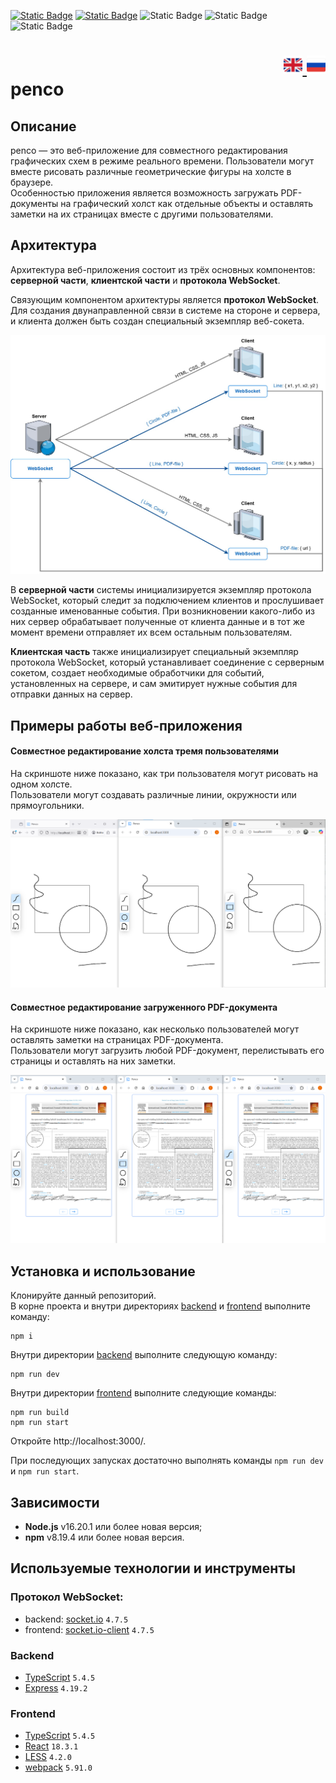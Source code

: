 [![Static Badge](https://img.shields.io/badge/node-%3E%3D16.20.1-brightgreen)](https://nodejs.org/en)
[![Static Badge](https://img.shields.io/badge/npm-%3E%3D8.19.4-blue)](https://docs.npmjs.com/downloading-and-installing-node-js-and-npm)
![Static Badge](https://img.shields.io/badge/React-61DAFB?style=flat&logo=react&logoColor=black)
![Static Badge](https://img.shields.io/badge/TypeScript-3178C6?style=flat&logo=typescript&logoColor=white)
![Static Badge](https://img.shields.io/badge/Node.js-339933?style=flat&logo=node.js&logoColor=white)

<h1>
    <div align="right">
        <a href="README.md">
            <img src="assets/gb.svg" width="30" height="30" title="English" alt="English">
        </a>
        <a href="#">
            <img src="assets/ru.svg" width="30" height="30" title="Russian" alt="Russian">
        </a>
    </div>
    penco
</h1>

## Описание
penco — это веб-приложение для совместного редактирования графических схем в режиме реального времени. Пользователи
могут вместе рисовать различные геометрические фигуры на холсте в браузере.  
Особенностью приложения является возможность загружать PDF-документы на графический холст как отдельные объекты и
оставлять заметки на их страницах вместе с другими пользователями.

## Архитектура
Архитектура веб-приложения состоит из трёх основных компонентов: **серверной части**, **клиентской части** и **протокола
WebSocket**.

Связующим компонентом архитектуры является **протокол WebSocket**. Для создания двунаправленной связи в системе на стороне и
сервера, и клиента должен быть создан специальный экземпляр веб-сокета.

![Architecture](assets/architecture.jpg)

В **серверной части** системы инициализируется экземпляр протокола WebSocket, который следит за подключением клиентов и
прослушивает созданные именованные события. При возникновении какого-либо из них сервер обрабатывает полученные от
клиента данные и в тот же момент времени отправляет их всем остальным пользователям.

**Клиентская часть** также инициализирует специальный экземпляр протокола WebSocket, который устанавливает соединение с
серверным сокетом, создает необходимые обработчики для событий, установленных на сервере, и сам эмитирует нужные события
для отправки данных на сервер.

## Примеры работы веб-приложения
#### Совместное редактирование холста тремя пользователями
На скриншоте ниже показано, как три пользователя могут рисовать на одном холсте.  
Пользователи могут создавать различные линии, окружности или прямоугольники.

![Collaborative drawing](assets/collaborative-drawing.png)

#### Совместное редактирование загруженного PDF-документа
На скриншоте ниже показано, как несколько пользователей могут оставлять заметки на страницах PDF-документа.  
Пользователи могут загрузить любой PDF-документ, перелистывать его страницы и оставлять на них заметки.

![Collaborative PDF-file](assets/collaborative-pdf.png)

## Установка и использование
Клонируйте данный репозиторий.  
В корне проекта и внутри директориях [backend](backend) и [frontend](frontend) выполните команду:
```shell
npm i
```
Внутри директории [backend](backend) выполните следующую команду:
```shell
npm run dev
```
Внутри директории [frontend](frontend) выполните следующие команды:
```shell
npm run build
npm run start
```
Откройте http://localhost:3000/.

При последующих запусках достаточно выполнять команды `npm run dev` и `npm run start`.

## Зависимости
- **Node.js** v16.20.1 или более новая версия;
- **npm** v8.19.4 или более новая версия.

## Используемые технологии и инструменты
### Протокол WebSocket:
- backend: [socket.io](https://www.npmjs.com/package/socket.io) `4.7.5`
- frontend: [socket.io-client](https://www.npmjs.com/package/socket.io-client) `4.7.5`
### Backend
- [TypeScript](https://www.typescriptlang.org/) `5.4.5`
- [Express](https://expressjs.com/) `4.19.2`
### Frontend
- [TypeScript](https://www.typescriptlang.org/) `5.4.5`
- [React](https://react.dev/) `18.3.1`
- [LESS](https://lesscss.org/) `4.2.0`
- [webpack](https://webpack.js.org/) `5.91.0`
